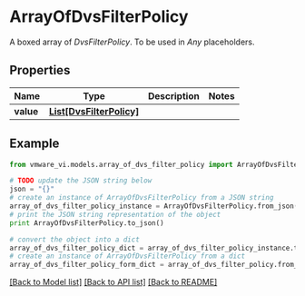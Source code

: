 # ArrayOfDvsFilterPolicy

A boxed array of *DvsFilterPolicy*. To be used in *Any* placeholders. 

## Properties
Name | Type | Description | Notes
------------ | ------------- | ------------- | -------------
**value** | [**List[DvsFilterPolicy]**](DvsFilterPolicy.md) |  | 

## Example

```python
from vmware_vi.models.array_of_dvs_filter_policy import ArrayOfDvsFilterPolicy

# TODO update the JSON string below
json = "{}"
# create an instance of ArrayOfDvsFilterPolicy from a JSON string
array_of_dvs_filter_policy_instance = ArrayOfDvsFilterPolicy.from_json(json)
# print the JSON string representation of the object
print ArrayOfDvsFilterPolicy.to_json()

# convert the object into a dict
array_of_dvs_filter_policy_dict = array_of_dvs_filter_policy_instance.to_dict()
# create an instance of ArrayOfDvsFilterPolicy from a dict
array_of_dvs_filter_policy_form_dict = array_of_dvs_filter_policy.from_dict(array_of_dvs_filter_policy_dict)
```
[[Back to Model list]](../README.md#documentation-for-models) [[Back to API list]](../README.md#documentation-for-api-endpoints) [[Back to README]](../README.md)


